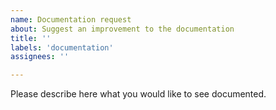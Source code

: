 ```yaml
---
name: Documentation request
about: Suggest an improvement to the documentation
title: ''
labels: 'documentation'
assignees: ''

---
```


Please describe here what you would like to see documented.

